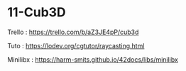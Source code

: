 # 11-Cub3D


Trello : https://trello.com/b/aZ3JE4pP/cub3d

Tuto : https://lodev.org/cgtutor/raycasting.html

Minilibx : https://harm-smits.github.io/42docs/libs/minilibx


